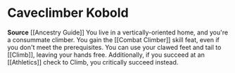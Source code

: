 ﻿---
id: '97'
name: Caveclimber Kobold
rarity: Common
source: '[[DATABASE/source/Ancestry Guide|Ancestry Guide]]'
trait: null
type: Heritage

---
# Caveclimber Kobold

**Source** [[Ancestry Guide]] 
You live in a vertically-oriented home, and you're a consummate climber. You gain the [[Combat Climber]] skill feat, even if you don't meet the prerequisites. You can use your clawed feet and tail to [[Climb]], leaving your hands free. Additionally, if you succeed at an [[Athletics]] check to Climb, you critically succeed instead.